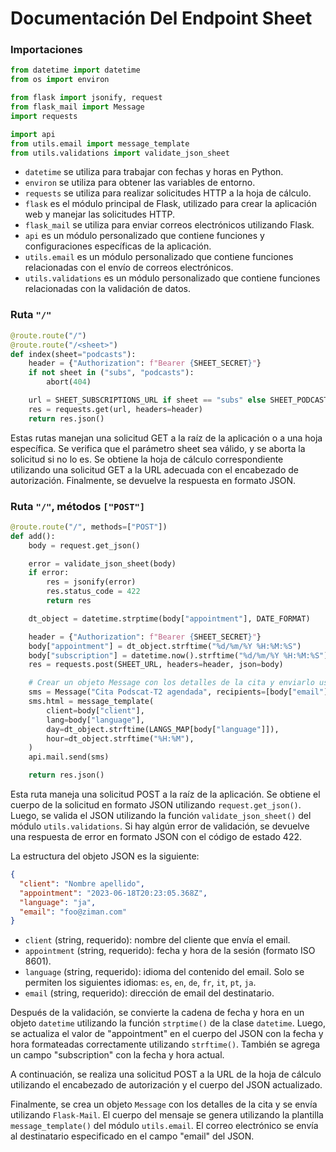 # Documentación Del Endpoint Sheet

### Importaciones

```python
from datetime import datetime
from os import environ

from flask import jsonify, request
from flask_mail import Message
import requests

import api
from utils.email import message_template
from utils.validations import validate_json_sheet
```

- `datetime` se utiliza para trabajar con fechas y horas en Python.
- `environ` se utiliza para obtener las variables de entorno.
- `requests` se utiliza para realizar solicitudes HTTP a la hoja de cálculo.
- `flask` es el módulo principal de Flask, utilizado para crear la aplicación web y manejar las solicitudes HTTP.
- `flask_mail` se utiliza para enviar correos electrónicos utilizando Flask.
- `api` es un módulo personalizado que contiene funciones y configuraciones específicas de la aplicación.
- `utils.email` es un módulo personalizado que contiene funciones relacionadas con el envío de correos electrónicos.
- `utils.validations` es un módulo personalizado que contiene funciones relacionadas con la validación de datos.

### Ruta `"/"`

```python
@route.route("/")
@route.route("/<sheet>")
def index(sheet="podcasts"):
    header = {"Authorization": f"Bearer {SHEET_SECRET}"}
    if not sheet in ("subs", "podcasts"):
        abort(404)

    url = SHEET_SUBSCRIPTIONS_URL if sheet == "subs" else SHEET_PODCAST_URL
    res = requests.get(url, headers=header)
    return res.json()
```

Estas rutas manejan una solicitud GET a la raíz de la aplicación o a una hoja específica. Se verifica que el parámetro sheet sea válido, y se aborta la solicitud si no lo es. Se obtiene la hoja de cálculo correspondiente utilizando una solicitud GET a la URL adecuada con el encabezado de autorización. Finalmente, se devuelve la respuesta en formato JSON.

### Ruta `"/"`, métodos `["POST"]`

```python
@route.route("/", methods=["POST"])
def add():
    body = request.get_json()

    error = validate_json_sheet(body)
    if error:
        res = jsonify(error)
        res.status_code = 422
        return res

    dt_object = datetime.strptime(body["appointment"], DATE_FORMAT)

    header = {"Authorization": f"Bearer {SHEET_SECRET}"}
    body["appointment"] = dt_object.strftime("%d/%m/%Y %H:%M:%S")
    body["subscription"] = datetime.now().strftime("%d/%m/%Y %H:%M:%S")
    res = requests.post(SHEET_URL, headers=header, json=body)

    # Crear un objeto Message con los detalles de la cita y enviarlo usando Flask-Mail
    sms = Message("Cita Podscat-T2 agendada", recipients=[body["email"]])
    sms.html = message_template(
        client=body["client"],
        lang=body["language"],
        day=dt_object.strftime(LANGS_MAP[body["language"]]),
        hour=dt_object.strftime("%H:%M"),
    )
    api.mail.send(sms)

    return res.json()
```

Esta ruta maneja una solicitud POST a la raíz de la aplicación. Se obtiene el cuerpo de la solicitud en formato JSON utilizando `request.get_json()`. Luego, se valida el JSON utilizando la función `validate_json_sheet()` del módulo `utils.validations`. Si hay algún error de validación, se devuelve una respuesta de error en formato JSON con el código de estado 422.

La estructura del objeto JSON es la siguiente:

```json
{
  "client": "Nombre apellido",
  "appointment": "2023-06-18T20:23:05.368Z",
  "language": "ja",
  "email": "foo@ziman.com"
}
```

- `client` (string, requerido): nombre del cliente que envía el email.
- `appointment` (string, requerido): fecha y hora de la sesión (formato ISO 8601).
- `language` (string, requerido): idioma del contenido del email. Solo se permiten los siguientes idiomas: `es`, `en`, `de`, `fr`, `it`, `pt`, `ja`.
- `email` (string, requerido): dirección de email del destinatario.

Después de la validación, se convierte la cadena de fecha y hora en un objeto `datetime` utilizando la función `strptime()` de la clase `datetime`. Luego, se actualiza el valor de "appointment" en el cuerpo del JSON con la fecha y hora formateadas correctamente utilizando `strftime()`. También se agrega un campo "subscription" con la fecha y hora actual.

A continuación, se realiza una solicitud POST a la URL de la hoja de cálculo utilizando el encabezado de autorización y el cuerpo del JSON actualizado.

Finalmente, se crea un objeto `Message` con los detalles de la cita y se envía utilizando `Flask-Mail`. El cuerpo del mensaje se genera utilizando la plantilla `message_template()` del módulo `utils.email`. El correo electrónico se envía al destinatario especificado en el campo "email" del JSON.
